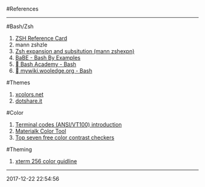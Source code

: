 #References

----------------------------------------- 

#Bash/Zsh

1. [ZSH Reference Card][zsh-ref-card]
1. mann zshzle
1. [Zsh expansion and subsitution (mann zshexpn)](https://manned.org/zshexpn)
1. [BaBE - Bash By Examples](http://www.linuxintro.org/wiki/Babe#empty_strings)
1. [  Bash Academy - Bash](http://guide.bash.academy)
1. [  mywiki.wooledge.org - Bash](http://mywiki.wooledge.org/ProcessManagement)

#Themes
1. [xcolors.net](http://www.xcolors.net/)
1. [dotshare.it](http://dotshare.it/category/fms/ranger/)

#Color
1. [Terminal codes (ANSI/VT100) introduction](http://wiki.bash-hackers.org/scripting/terminalcodes)
1. [Materialk Color Tool](https://material.io/color)
1. [Top seven free color contrast checkers](https://axesslab.com/top-color-contrast-checkers/)


#Theming
1. [xterm 256 color guidline](http://www.futurile.net/2016/06/15/xterm-256color-themes-molokai-terminal-theme/)

-----------------------------------------

[zsh-ref-card]:http://www.bash2zsh.com/zsh_refcard/refcard.pdf
2017-12-22 22:54:56

